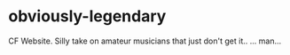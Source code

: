 # obviously-legendary
CF Website. Silly take on amateur musicians that just don't get it.. ... man... 
